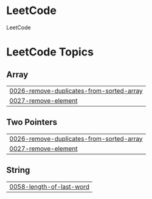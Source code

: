 # LeetCode
LeetCode

<!---LeetCode Topics Start-->
# LeetCode Topics
## Array
|  |
| ------- |
| [0026-remove-duplicates-from-sorted-array](https://github.com/Ninflex/LeetCode/tree/master/0026-remove-duplicates-from-sorted-array) |
| [0027-remove-element](https://github.com/Ninflex/LeetCode/tree/master/0027-remove-element) |
## Two Pointers
|  |
| ------- |
| [0026-remove-duplicates-from-sorted-array](https://github.com/Ninflex/LeetCode/tree/master/0026-remove-duplicates-from-sorted-array) |
| [0027-remove-element](https://github.com/Ninflex/LeetCode/tree/master/0027-remove-element) |
## String
|  |
| ------- |
| [0058-length-of-last-word](https://github.com/Ninflex/LeetCode/tree/master/0058-length-of-last-word) |
<!---LeetCode Topics End-->